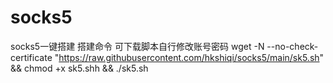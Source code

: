 # socks5
socks5一键搭建
搭建命令  可下载脚本自行修改账号密码
wget -N --no-check-certificate "https://raw.githubusercontent.com/hkshiqi/socks5/main/sk5.sh" && chmod +x sk5.shh && ./sk5.sh
